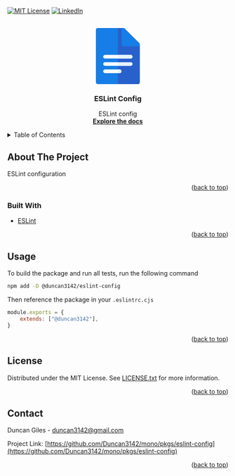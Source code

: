 <div id="top"></div>
<!--
*** Thanks for checking out the Best-README-Template. If you have a suggestion
*** that would make this better, please fork the repo and create a pull request
*** or simply open an issue with the tag "enhancement".
*** Don't forget to give the project a star!
*** Thanks again! Now go create something AMAZING! :D
-->

<!-- PROJECT SHIELDS -->
<!--
*** I'm using markdown "reference style" links for readability.
*** Reference links are enclosed in brackets [ ] instead of parentheses ( ).
*** See the bottom of this document for the declaration of the reference variables
*** for contributors-url, forks-url, etc. This is an optional, concise syntax you may use.
*** https://www.markdownguide.org/basic-syntax/#reference-style-links
-->

[![MIT License][license-shield]][license-url]
[![LinkedIn][linkedin-shield]][linkedin-url]

<!-- PROJECT LOGO -->
<br />
<div align="center">
	<a href="https://github.com/Duncan3142/mono/pkgs/eslint-config">
		<svg viewBox="0 0 512 512" height="128">
			<path style="fill:#167EE6;" d="M439.652,512H72.348c-9.217,0-16.696-7.479-16.696-16.696V16.696C55.652,7.479,63.131,0,72.348,0
				h233.739c4.424,0,8.674,1.761,11.804,4.892l133.565,133.565c3.131,3.13,4.892,7.379,4.892,11.804v345.043
				C456.348,504.521,448.869,512,439.652,512z"/>
			<path style="fill:#2860CC;" d="M317.891,4.892C314.761,1.761,310.511,0,306.087,0H256v512h183.652
				c9.217,0,16.696-7.479,16.696-16.696V150.261c0-4.424-1.761-8.674-4.892-11.804L317.891,4.892z"/>
			<path style="fill:#167EE6;" d="M451.459,138.459L317.891,4.892C314.76,1.76,310.511,0,306.082,0h-16.691l0.001,150.261
				c0,9.22,7.475,16.696,16.696,16.696h150.26v-16.696C456.348,145.834,454.589,141.589,451.459,138.459z"/>
			<path style="fill:#FFFFFF;" d="M272.696,411.826H139.13c-9.217,0-16.696-7.479-16.696-16.696c0-9.217,7.479-16.696,16.696-16.696
				h133.565c9.217,0,16.696,7.479,16.696,16.696C289.391,404.348,281.913,411.826,272.696,411.826z"/>
			<path style="fill:#E6F3FF;" d="M272.696,378.435H256v33.391h16.696c9.217,0,16.696-7.479,16.696-16.696
				C289.391,385.913,281.913,378.435,272.696,378.435z"/>
			<path style="fill:#FFFFFF;" d="M372.87,345.043H139.13c-9.217,0-16.696-7.479-16.696-16.696c0-9.217,7.479-16.696,16.696-16.696
				H372.87c9.217,0,16.696,7.479,16.696,16.696C389.565,337.565,382.087,345.043,372.87,345.043z"/>
			<path style="fill:#E6F3FF;" d="M372.87,311.652H256v33.391h116.87c9.217,0,16.696-7.479,16.696-16.696
				C389.565,319.131,382.087,311.652,372.87,311.652z"/>
			<path style="fill:#FFFFFF;" d="M372.87,278.261H139.13c-9.217,0-16.696-7.479-16.696-16.696c0-9.217,7.479-16.696,16.696-16.696
				H372.87c9.217,0,16.696,7.479,16.696,16.696C389.565,270.782,382.087,278.261,372.87,278.261z"/>
			<path style="fill:#E6F3FF;" d="M372.87,244.87H256v33.391h116.87c9.217,0,16.696-7.479,16.696-16.696
				C389.565,252.348,382.087,244.87,372.87,244.87z"/>
		</svg>
	</a>

<h3 align="center">ESLint Config</h3>

<p align="center">
	ESLint config
	<br />
	<a href="https://github.com/Duncan3142/mono"><strong>Explore the docs</strong></a>
</p>

</div>

<!-- TABLE OF CONTENTS -->
<details>
	<summary>Table of Contents</summary>
	<ol>
		<li>
			<a href="#about">About</a>
			<ul>
				<li><a href="#built-with">Built With</a></li>
			</ul>
		</li>
		<li><a href="#usage">Usage</a></li>
		<li><a href="#license">License</a></li>
		<li><a href="#contact">Contact</a></li>

  </ol>

</details>

<!-- ABOUT THE PROJECT -->

## About The Project

ESLint configuration

<p align="right">(<a href="#top">back to top</a>)</p>

### Built With

- [ESLint](https://eslint.org/)

<p align="right">(<a href="#top">back to top</a>)</p>

## Usage

To build the package and run all tests, run the following command

```sh
npm add -D @duncan3142/eslint-config
```

Then reference the package in your `.eslintrc.cjs`

```js
module.exports = {
	extends: ["@duncan3142"],
}
```

<p align="right">(<a href="#top">back to top</a>)</p>

<!-- LICENSE -->

## License

Distributed under the MIT License. See [LICENSE.txt](./LICENSE.txt) for more information.

<p align="right">(<a href="#top">back to top</a>)</p>

<!-- CONTACT -->

## Contact

Duncan Giles - duncan3142@gmail.com

Project Link: [https://github.com/Duncan3142/mono/pkgs/eslint-config](https://github.com/Duncan3142/mono/pkgs/eslint-config)

<p align="right">(<a href="#top">back to top</a>)</p>

<!-- MARKDOWN LINKS & IMAGES -->
<!-- https://www.markdownguide.org/basic-syntax/#reference-style-links -->

[license-shield]: https://img.shields.io/github/license/Duncan3142/mono.svg?style=for-the-badge
[license-url]: ./LICENSE.txt
[linkedin-shield]: https://img.shields.io/badge/-LinkedIn-black.svg?style=for-the-badge&logo=linkedin&colorB=555
[linkedin-url]: https://linkedin.com/in/duncan3142
